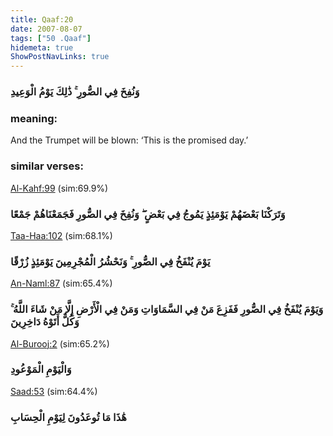 ```yaml
---
title: Qaaf:20
date: 2007-08-07
tags: ["50 .Qaaf"]
hidemeta: true 
ShowPostNavLinks: true 
---
```

### وَنُفِخَ فِي الصُّورِ ۚ ذَٰلِكَ يَوْمُ الْوَعِيدِ
### meaning: 
And the Trumpet will be blown: ‘This is the promised day.’
### similar verses: 

[Al-Kahf:99](/18/99) (sim:69.9%)

### وَتَرَكْنَا بَعْضَهُمْ يَوْمَئِذٍ يَمُوجُ فِي بَعْضٍ ۖ وَنُفِخَ فِي الصُّورِ فَجَمَعْنَاهُمْ جَمْعًا

[Taa-Haa:102](/20/102) (sim:68.1%)

### يَوْمَ يُنْفَخُ فِي الصُّورِ ۚ وَنَحْشُرُ الْمُجْرِمِينَ يَوْمَئِذٍ زُرْقًا

[An-Naml:87](/27/87) (sim:65.4%)

### وَيَوْمَ يُنْفَخُ فِي الصُّورِ فَفَزِعَ مَنْ فِي السَّمَاوَاتِ وَمَنْ فِي الْأَرْضِ إِلَّا مَنْ شَاءَ اللَّهُ ۚ وَكُلٌّ أَتَوْهُ دَاخِرِينَ

[Al-Burooj:2](/85/2) (sim:65.2%)

### وَالْيَوْمِ الْمَوْعُودِ

[Saad:53](/38/53) (sim:64.4%)

### هَٰذَا مَا تُوعَدُونَ لِيَوْمِ الْحِسَابِ
